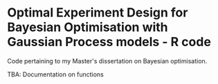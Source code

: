 # Optimal Experiment Design for Bayesian Optimisation with Gaussian Process models - R code
Code pertaining to my Master's dissertation on Bayesian optimisation.

TBA:
Documentation on functions

